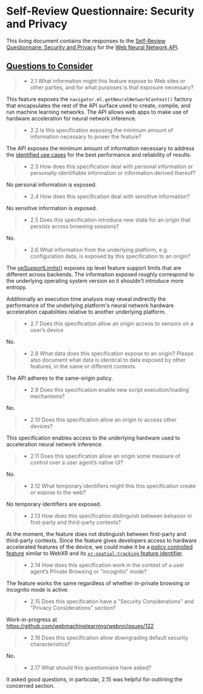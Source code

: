 # Self-Review Questionnaire: Security and Privacy

This living document contains the responses to the [Self-Review Questionnaire: Security and Privacy](https://www.w3.org/TR/security-privacy-questionnaire/) for the [Web Neural Network API](https://www.w3.org/TR/webnn/).

## [Questions to Consider](https://www.w3.org/TR/security-privacy-questionnaire/#questions)

> - 2.1 What information might this feature expose to Web sites or other parties, and for what purposes is that exposure necessary?

This feature exposes the `navigator.ml.getNeuralNetworkContext()` factory that encapsulates the rest of the API surface used to create, compile, and run machine learning networks. The API allows web apps to make use of hardware acceleration for neural network inference.

> - 2.2 Is this specification exposing the minimum amount of information necessary to power the feature?

The API exposes the minimum amount of information necessary to address the [identified use cases](https://www.w3.org/TR/webnn/#usecases) for the best performance and reliability of results.

> - 2.3 How does this specification deal with personal information or personally-identifiable information or information derived thereof?

No personal information is exposed.

> - 2.4 How does this specification deal with sensitive information?

No sensitive information is exposed.

> - 2.5 Does this specification introduce new state for an origin that persists across browsing sessions?

No.

> - 2.6 What information from the underlying platform, e.g. configuration data, is exposed by this specification to an origin?

The [opSupportLimits()](https://www.w3.org/TR/webnn/#api-mlcontext-opsupportlimits) exposes op level feature support limits that are different across backends. The information exposed roughly correspond to the underlying operating system version so it shouldn't introduce more entropy. 

Additionally an execution time analysis may reveal indirectly the performance of the underlying platform's neural network hardware acceleration capabilities relative to another underlying platform.

> - 2.7 Does this specification allow an origin access to sensors on a user’s device

No.

> - 2.8 What data does this specification expose to an origin? Please also document what data is identical to data exposed by other features, in the same or different contexts.

The API adheres to the same-origin policy.

> - 2.9 Does this specification enable new script execution/loading mechanisms?

No.

> - 2.10 Does this specification allow an origin to access other devices?

This specification enables access to the underlying hardware used to acceleration neural network inference.

> - 2.11 Does this specification allow an origin some measure of control over a user agent’s native UI?

No.

> - 2.12 What temporary identifiers might this this specification create or expose to the web?

No temporary identifiers are exposed.

> - 2.13 How does this specification distinguish between behavior in first-party and third-party contexts?

At the moment, the feature does not distinguish between first-party and third-party contexts. Since the feature gives developers access to hardware accelerated features of the device, we could make it be a [policy controlled feature](https://w3c.github.io/webappsec-permissions-policy/#policy-controlled-feature) similar to WebXR and its [`xr-spatial-tracking` feature identifier](https://immersive-web.github.io/webxr/#permissions-policy).

> - 2.14 How does this specification work in the context of a user agent’s Private Browsing or "incognito" mode?

The feature works the same regardless of whether in-private browsing or incognito mode is active.

> - 2.15 Does this specification have a "Security Considerations" and "Privacy Considerations" section?

Work-in-progress at https://github.com/webmachinelearning/webnn/issues/122

> - 2.16 Does this specification allow downgrading default security characteristics?

No.

> - 2.17 What should this questionnaire have asked?

It asked good questions, in particular, 2.15 was helpful for outlining the concerned section.
